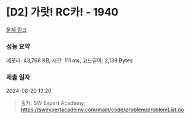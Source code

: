 # [D2] 가랏! RC카! - 1940 

[문제 링크](https://swexpertacademy.com/main/code/problem/problemDetail.do?contestProbId=AV5PjMgaALgDFAUq) 

### 성능 요약

메모리: 43,768 KB, 시간: 111 ms, 코드길이: 2,139 Bytes

### 제출 일자

2024-08-20 13:20



> 출처: SW Expert Academy, https://swexpertacademy.com/main/code/problem/problemList.do